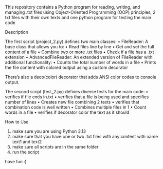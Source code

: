 This repository contains a Python program for reading, writing, 
and managing .txt files using Object-Oriented Programming (OOP) principles, 2 txt files with their own texts and
one python program for testing the main code

Description

The first script (project_2.py) defines two main classes:
  •	FileReader: A base class that allows you to:
	  •	Read files line by line
  	•	Get and set the full content of a file
	  •	Combine two or more .txt files
	  •	Check if a file has a .txt extension
	•	AdvancedFileReader: An extended version of FileReader with additional functionality:
  	•	Counts the total number of words in a file
  	•	Prints the file content with colored output using a custom decorator
 
There’s also a deco(color) decorator that adds ANSI color codes to console output.

The second script (test_2.py) defines diverse tests for the main code:
  • verifies if file ends in.txt
  • verifies that a file is being used and specifies number of lines
  • Creates new file combining 2 texts
  • verifies that combination code is well written
  • Combines multiple files in 1
  • Count words in a file 
  • verifies if decorator color the text as it should

How to Use
  1. make sure you are using Python 3.13
  2. make sure that you have one or two .txt files with any content with name text1 and text2
  3. make sure all scripts are in the same folder
  4. run the script

have fun :)
